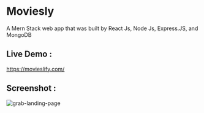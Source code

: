 # Moviesly

A Mern Stack web app that was built by React Js, Node Js, Express.JS, and MongoDB

## Live Demo :

https://movieslify.com/

## Screenshot :

![grab-landing-page](https://github.com/Amooryjubran/Moviesly/Screenshots/Movieslify.gif)
